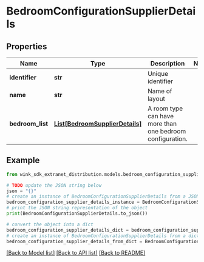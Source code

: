 # BedroomConfigurationSupplierDetails


## Properties

Name | Type | Description | Notes
------------ | ------------- | ------------- | -------------
**identifier** | **str** | Unique identifier | 
**name** | **str** | Name of layout | 
**bedroom_list** | [**List[BedroomSupplierDetails]**](BedroomSupplierDetails.md) | A room type can have more than one bedroom configuration. | 

## Example

```python
from wink_sdk_extranet_distribution.models.bedroom_configuration_supplier_details import BedroomConfigurationSupplierDetails

# TODO update the JSON string below
json = "{}"
# create an instance of BedroomConfigurationSupplierDetails from a JSON string
bedroom_configuration_supplier_details_instance = BedroomConfigurationSupplierDetails.from_json(json)
# print the JSON string representation of the object
print(BedroomConfigurationSupplierDetails.to_json())

# convert the object into a dict
bedroom_configuration_supplier_details_dict = bedroom_configuration_supplier_details_instance.to_dict()
# create an instance of BedroomConfigurationSupplierDetails from a dict
bedroom_configuration_supplier_details_from_dict = BedroomConfigurationSupplierDetails.from_dict(bedroom_configuration_supplier_details_dict)
```
[[Back to Model list]](../README.md#documentation-for-models) [[Back to API list]](../README.md#documentation-for-api-endpoints) [[Back to README]](../README.md)


